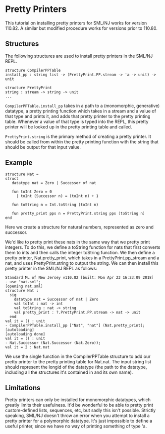# Pretty Printers 

This tutorial on installing pretty printers for SML/NJ works for version 110.82. A similar but
modified procedure works for versions prior to 110.80. 

## Structures 

The following structures are used to install pretty printers in the SML/NJ REPL. 

```
structure CompilerPPTable
install_pp : string list -> (PrettyPrint.PP.stream -> 'a -> unit) -> unit

structure PrettyPrint
string : stream -> string -> unit
...
```

`CompilerPPTable.install_pp` takes in a path to a (monomorphic, generative) datatype, a pretty printing function which takes 
in a stream and a value of that type and prints it, and adds that pretty printer to the pretty printing table. 
Whenever a value of that type is typed into the REPL, this pretty printer will be looked up in the pretty printing table 
and called.

`PrettyPrint.string` is the primary method of creating a pretty printer. It should be called from within the 
pretty printing function with the string that should be output for that input value. 

## Example 

```
structure Nat = 
struct
   datatype nat = Zero | Successor of nat 

   fun toInt Zero = 0
     | toInt (Successor n) = (toInt n) + 1

   fun toString n = Int.toString (toInt n)

   fun pretty_print pps n = PrettyPrint.string pps (toString n)
end
```

Here we create a structure for natural numbers, represented as zero and successor. 

We'd like to pretty print these nats in the same way that we pretty print integers. To do this, we define a toString 
function for nats that first converts them to ints and then calls the integer toString function. We then define 
a pretty printer, Nat.pretty_print, which takes in a PrettyPrint.pp_stream and a nat, and uses PrettyPrint.string 
to output the string. We can then install this pretty printer in the SML/NJ REPL as follows:

```
Standard ML of New Jersey v110.82 [built: Mon Apr 23 16:23:09 2018]
- use "nat.sml";
[opening nat.sml]
structure Nat :
  sig
    datatype nat = Successor of nat | Zero
    val toInt : nat -> int
    val toString : nat -> string
    val pretty_print : ?.PrettyPrint.PP.stream -> nat -> unit
  end
val it = () : unit
- CompilerPPTable.install_pp ["Nat", "nat"] (Nat.pretty_print);
[autoloading]
[autoloading done]
val it = () : unit
- Nat.Successor (Nat.Successor (Nat.Zero));
val it = 2 : Nat.nat
```
We use the single function in the CompilerPPTable structure to add our pretty printer to the pretty printing table
for Nat.nat. The input string list should represent the longid of the datatype (the path to the datatype, including
all the structures it's contained in and its own name).

## Limitations

Pretty printers can only be installed for monomorphic datatypes, which greatly limits their usefulness. It'd be 
wonderful to be able to pretty print custom-defined lists, sequences, etc, but sadly this isn't possible. Strictly 
speaking, SML/NJ doesn't throw an error when you attempt to install a pretty printer for a polymorphic datatype. It's 
just impossible to define a useful printer, since we have no way of printing something of type 'a. 
